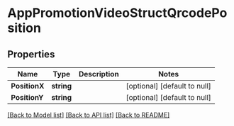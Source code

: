 # AppPromotionVideoStructQrcodePosition

## Properties
Name | Type | Description | Notes
------------ | ------------- | ------------- | -------------
**PositionX** | **string** |  | [optional] [default to null]
**PositionY** | **string** |  | [optional] [default to null]

[[Back to Model list]](../README.md#documentation-for-models) [[Back to API list]](../README.md#documentation-for-api-endpoints) [[Back to README]](../README.md)


